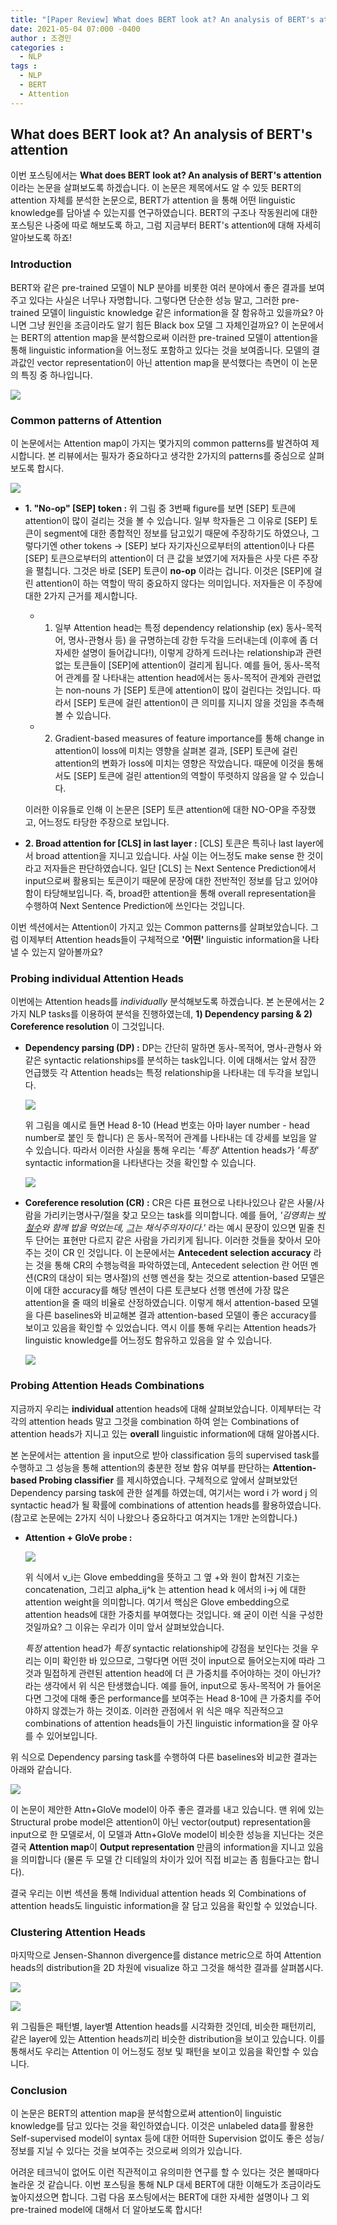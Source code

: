 ```yaml
---
title: "[Paper Review] What does BERT look at? An analysis of BERT's attention"
date: 2021-05-04 07:000 -0400
author : 조경민
categories :
  - NLP
tags :
  - NLP
  - BERT
  - Attention
---
```



## What does BERT look at? An analysis of BERT's attention

이번 포스팅에서는 **What does BERT look at? An analysis of BERT's attention** 이라는 논문을 살펴보도록 하겠습니다. 이 논문은 제목에서도 알 수 있듯 BERT의 attention 자체를 분석한 논문으로, BERT가 attention 을 통해 어떤 linguistic knowledge를 담아낼 수 있는지를 연구하였습니다. BERT의 구조나 작동원리에 대한 포스팅은 나중에 따로 해보도록 하고, 그럼 지금부터 BERT's attention에 대해 자세히 알아보도록 하죠!



### Introduction

BERT와 같은 pre-trained 모델이 NLP 분야를 비롯한 여러 분야에서 좋은 결과를 보여주고 있다는 사실은 너무나 자명합니다. 그렇다면 단순한 성능 말고, 그러한 pre-trained 모델이 linguistic knowledge 같은 information을 잘 함유하고 있을까요? 아니면 그냥 원인을 조금이라도 알기 힘든 Black box 모델 그 자체인걸까요? 이 논문에서는 BERT의 attention map을 분석함으로써 이러한 pre-trained 모델이 attention을 통해 linguistic information을 어느정도 포함하고 있다는 것을 보여줍니다. 모델의 결과값인 vector representation이 아닌 attention map을 분석했다는 측면이 이 논문의 특징 중 하나입니다.

![](https://miro.medium.com/max/591/1*oSK132KAPqkMeKaGC9R1Qg.png)



### Common patterns of Attention

이 논문에서는 Attention map이 가지는 몇가지의 common patterns를 발견하여 제시합니다. 본 리뷰에서는 필자가 중요하다고 생각한 2가지의 patterns를 중심으로 살펴보도록 합시다.

![](https://lh3.googleusercontent.com/-G9biG5kjpVc/X59xF1Q_SfI/AAAAAAAABbM/JqVcwbxTgXkOJ7kt4-Y6PNLIsKV4TmwIgCNcBGAsYHQ/w640-h250/fig1.PNG)



- **1. "No-op" [SEP] token :** 위 그림 중 3번째 figure를 보면 [SEP] 토큰에 attention이 많이 걸리는 것을 볼 수 있습니다. 일부 학자들은 그 이유로 [SEP] 토큰이 segment에 대한 종합적인 정보를 담고있기 때문에 주장하기도 하였으나, 그렇다기엔 other tokens -> [SEP] 보다 자기자신으로부터의 attention이나 다른 [SEP] 토큰으로부터의 attention이 더 큰 값을 보였기에 저자들은 사뭇 다른 주장을 펼칩니다. 그것은 바로 [SEP] 토큰이 **no-op** 이라는 겁니다. 이것은 [SEP]에 걸린 attention이 하는 역할이 딱히 중요하지 않다는 의미입니다. 저자들은 이 주장에 대한 2가지 근거를 제시합니다.

  - 1) 일부 Attention head는 특정 dependency relationship (ex) 동사-목적어, 명사-관형사 등) 을 규명하는데 강한 두각을 드러내는데 (이후에 좀 더 자세한 설명이 들어갑니다!), 이렇게 강하게 드러나는 relationship과 관련없는 토큰들이 [SEP]에 attention이 걸리게 됩니다. 예를 들어, 동사-목적어 관계를 잘 나타내는 attention head에서는 동사-목적어 관계와 관련없는 non-nouns 가 [SEP] 토큰에 attention이 많이 걸린다는 것입니다. 따라서 [SEP] 토큰에 걸린 attention이 큰 의미를 지니지 않을 것임을 추측해볼 수 있습니다.
  - 2) Gradient-based measures of feature importance를 통해 change in attention이 loss에 미치는 영향을 살펴본 결과, [SEP] 토큰에 걸린 attention의 변화가 loss에 미치는 영향은 작았습니다. 때문에 이것을 통해서도 [SEP] 토큰에 걸린 attention의 역할이 뚜렷하지 않음을 알 수 있습니다.

  이러한 이유들로 인해 이 논문은 [SEP] 토큰 attention에 대한 NO-OP을 주장했고, 어느정도 타당한 주장으로 보입니다.

  

- **2. Broad attention for [CLS] in last layer :** [CLS] 토큰은 특히나 last layer에서 broad attention을 지니고 있습니다. 사실 이는 어느정도 make sense 한 것이라고 저자들은 판단하였습니다. 일단 [CLS] 는 Next Sentence Prediction에서 input으로써 활용되는 토큰이기 때문에 문장에 대한 전반적인 정보를 담고 있어야함이 타당해보입니다. 즉, broad한 attention을 통해 overall representation을 수행하여 Next Sentence Prediction에 쓰인다는 것입니다.



이번 섹션에서는 Attention이 가지고 있는 Common patterns를 살펴보았습니다. 그럼 이제부터 Attention heads들이 구체적으로 **'어떤'** linguistic information을 나타낼 수 있는지 알아볼까요?



### Probing individual Attention Heads

이번에는 Attention heads를 _individually_ 분석해보도록 하겠습니다. 본 논문에서는 2가지 NLP tasks를 이용하여 분석을 진행하였는데, **1) Dependency parsing & 2) Coreference resolution** 이 그것입니다.

- **Dependency parsing (DP) :** DP는 간단히 말하면 동사-목적어, 명사-관형사 와 같은 syntactic relationships를 분석하는 task입니다. 이에 대해서는 앞서 잠깐 언급했듯 각 Attention heads는 특정 relationship을 나타내는 데 두각을 보입니다.

  ![](https://zhiyusite.files.wordpress.com/2020/01/f4.png)

  위 그림을 예시로 들면 Head 8-10 (Head 번호는 아마 layer number - head number로 붙인 듯 합니다) 은 동사-목적어 관계를 나타내는 데 강세를 보임을 알 수 있습니다. 따라서 이러한 사실을 통해 우리는 _'특정'_ Attention heads가 _'특정'_ syntactic information을 나타낸다는 것을 확인할 수 있습니다. 

  ![](https://d3i71xaburhd42.cloudfront.net/95a251513853c6032bdecebd4b74e15795662986/6-Table1-1.png)

  

- **Coreference resolution (CR) :** CR은 다른 표현으로 나타나있으나 같은 사물/사람을 가리키는명사구/절을 찾고 모으는 task를 의미합니다. 예를 들어, _'김영희는 <u>박철수</u>와 함께 밥을 먹었는데, <u>그</u>는 채식주의자이다.'_ 라는 예시 문장이 있으면 밑줄 친 두 단어는 표현만 다르지 같은 사람을 가리키게 됩니다. 이러한 것들을 찾아서 모아주는 것이 CR 인 것입니다. 이 논문에서는 **Antecedent selection accuracy** 라는 것을 통해 CR의 수행능력을 파악하였는데, Antecedent selection 란 어떤 멘션(CR의 대상이 되는 명사절)의 선행 멘션을 찾는 것으로 attention-based 모델은 이에 대한 accuracy를 해당 멘션이 다른 토큰보다 선행 멘션에 가장 많은 attention을 줄 때의 비율로 산정하였습니다. 이렇게 해서 attention-based 모델을 다른 baselines와 비교해본 결과 attention-based 모델이 좋은 accuracy를 보이고 있음을 확인할 수 있었습니다. 역시 이를 통해 우리는 Attention heads가 linguistic knowledge를 어느정도 함유하고 있음을 알 수 있습니다.

  ![](https://d3i71xaburhd42.cloudfront.net/95a251513853c6032bdecebd4b74e15795662986/7-Table2-1.png)



### Probing Attention Heads Combinations

지금까지 우리는 **individual** attention heads에 대해 살펴보았습니다. 이제부터는 각각의 attention heads 말고 그것을 combination 하여 얻는 Combinations of attention heads가 지니고 있는 **overall** linguistic information에 대해 알아봅시다.

본 논문에서는 attention 을 input으로 받아 classification 등의 supervised task를 수행하고 그 성능을 통해 attention의 충분한 정보 함유 여부를 판단하는 **Attention-based Probing classifier** 를 제시하였습니다. 구체적으로 앞에서 살펴보았던 Dependency parsing task에 관한 설계를 하였는데, 여기서는 word i 가 word j 의 syntactic head가 될 확률에 combinations of attention heads를 활용하였습니다. (참고로 논문에는 2가지 식이 나왔으나 중요하다고 여겨지는 1개만 논의합니다.)

- **Attention + GloVe probe :**

  ![](https://lh3.googleusercontent.com/-e24RHHVgcNQ/X6DBAJnCOdI/AAAAAAAABbg/bQq-H__cJ5IydT8k9v5qKIb6Ey2L0cjlACNcBGAsYHQ/eq.PNG)

  위 식에서 v_i는 Glove embedding을 뜻하고 그 옆 +와 원이 합쳐진 기호는 concatenation, 그리고 alpha_ij^k 는 attention head k 에서의 i->j 에 대한 attention weight을 의미합니다. 여기서 핵심은 Glove embedding으로 attention heads에 대한 가중치를 부여했다는 것입니다. 왜 굳이 이런 식을 구성한 것일까요? 그 이유는 우리가 이미 앞서 살펴보았습니다.

  _특정_ attention head가 _특정_ syntactic relationship에 강점을 보인다는 것을 우리는 이미 확인한 바 있으므로, 그렇다면 어떤 것이 input으로 들어오는지에 따라 그것과 밀접하게 관련된 attention head에 더 큰 가중치를 주어야하는 것이 아닌가? 라는 생각에서 위 식은 탄생했습니다. 예를 들어, input으로 동사-목적어 가 들어온다면 그것에 대해 좋은 performance를 보여주는 Head 8-10에 큰 가중치를 주어야하지 않겠는가 하는 것이죠. 이러한 관점에서 위 식은 매우 직관적으고 combinations of attention heads들이 가진 linguistic information을 잘 아우를 수 있어보입니다. 

위 식으로 Dependency parsing task를 수행하여 다른 baselines와 비교한 결과는 아래와 같습니다. 

![](https://lh3.googleusercontent.com/-suBbFuOrR0k/X6DEr76LutI/AAAAAAAABcA/VvlAdoVJq-E3RelZTVOxLzmI4PRH0tpYQCNcBGAsYHQ/tbl2.PNG)

이 논문이 제안한 Attn+GloVe model이 아주 좋은 결과를 내고 있습니다. 맨 위에 있는 Structural probe model은 attention이 아닌 vector(output) representation을 input으로 한 모델로서, 이 모델과 Attn+GloVe model이 비슷한 성능을 지닌다는 것은 결국 **Attention map**이 **Output representation** 만큼의 information을 지니고 있음을 의미합니다 (물론 두 모델 간 디테일의 차이가 있어 직접 비교는 좀 힘들다고는 합니다).

결국 우리는 이번 섹션을 통해 Individual attention heads 외 Combinations of attention heads도 linguistic information을 잘 담고 있음을 확인할 수 있었습니다.



### Clustering Attention Heads

마지막으로 Jensen-Shannon divergence를 distance metric으로 하여 Attention heads의 distribution을 2D 차원에 visualize 하고 그것을 해석한 결과를 살펴봅시다.

![](https://lh3.googleusercontent.com/-V3Wtx7dYAVE/X6DIGDmCxkI/AAAAAAAABcc/FglM8IFyEMkOmzsBt0cYcCZ55mnuxS0fACNcBGAsYHQ/w398-h400/vis1.PNG)

![](https://lh3.googleusercontent.com/-UcvlncNCC8U/X6DIHQjYv7I/AAAAAAAABcg/jJz8vuXCbK0RHRRcKiPTu0rSa7pT--MsQCNcBGAsYHQ/w398-h400/vis2.PNG)

위 그림들은 패턴별, layer별 Attention heads를 시각화한 것인데, 비슷한 패턴끼리, 같은 layer에 있는 Attention heads끼리 비슷한 distribution을 보이고 있습니다. 이를 통해서도 우리는 Attention 이 어느정도 정보 및 패턴을 보이고 있음을 확인할 수 있습니다.



### Conclusion

이 논문은 BERT의 attention map을 분석함으로써 attention이 linguistic knowledge를 담고 있다는 것을 확인하였습니다. 이것은 unlabeled data를 활용한 Self-supervised model이 syntax 등에 대한 어떠한 Supervision 없이도 좋은 성능/정보를 지닐 수 있다는 것을 보여주는 것으로써 의의가 있습니다.



어려운 테크닉이 없어도 이런 직관적이고 유의미한 연구를 할 수 있다는 것은 볼때마다 놀라운 것 같습니다. 이번 포스팅을 통해 NLP 대세 BERT에 대한 이해도가 조금이라도 높아지셨으면 합니다. 그럼 다음 포스팅에서는 BERT에 대한 자세한 설명이나 그 외 pre-trained model에 대해서 더 알아보도록 합시다!
